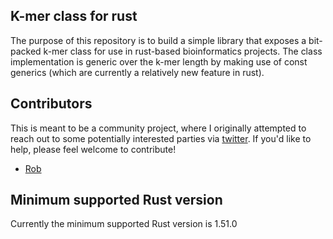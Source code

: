 ## K-mer class for rust

The purpose of this repository is to build a simple library that exposes a bit-packed
k-mer class for use in rust-based bioinformatics projects.  The class implementation 
is generic over the k-mer length by making use of const generics (which are currently 
a relatively new feature in rust).

## Contributors

This is meant to be a community project, where I originally attempted to reach out to some 
potentially interested parties via [twitter](https://twitter.com/nomad421/status/1385690970746990596?s=20).  If you'd like to help, please feel welcome to contribute!

  * [Rob](https://github.com/rob-p)

## Minimum supported Rust version

Currently the minimum supported Rust version is 1.51.0

